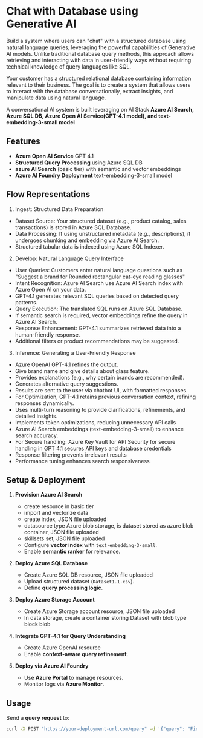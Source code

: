 # Chat with Database using Generative AI  
Build a system where users can "chat" with a structured database using natural language queries, leveraging the powerful capabilities of Generative AI models. Unlike traditional database query methods, this approach allows retrieving and interacting with data in user-friendly ways without requiring technical knowledge of query languages like SQL.

Your customer has a structured relational database containing information relevant to their business. The goal is to create a system that allows users to interact with the database conversationally, extract insights, and manipulate data using natural language.

A conversational AI system is built leveraging on AI Stack **Azure AI Search, Azure SQL DB, Azure Open AI Service(GPT-4.1 model), and text-embedding-3-small model** 

## Features  

-  **Azure Open AI Service**  GPT 4.1 
-  **Structured Query Processing** using Azure SQL DB  
-  **azure AI Search** (basic tier) with semantic and vector embeddings 
-  **Azure AI Foundry Deployment**  text-embedding-3-small model

## Flow Representations
1. Ingest: Structured Data Preparation
- Dataset Source: Your structured dataset (e.g., product catalog, sales transactions) is stored in Azure SQL Database.
- Data Processing: If using unstructured metadata (e.g., descriptions), it undergoes chunking and embedding via Azure AI Search.
- Structured tabular data is indexed using Azure SQL Indexer.

2. Develop: Natural Language Query Interface
- User Queries: Customers enter natural language questions such as "Suggest a brand for Rounded rectangular cat-eye reading glasses"
- Intent Recognition: Azure AI Search use Azure AI Search index with Azure Open AI on your data.
- GPT-4.1 generates relevant SQL queries based on detected query patterns.
- Query Execution: The translated SQL runs on Azure SQL Database.
-	If semantic search is required, vector embeddings refine the query in Azure AI Search.
- Response Enhancement: GPT-4.1 summarizes retrieved data into a human-friendly response.
-	Additional filters or product recommendations may be suggested.

3. Inference: Generating a User-Friendly Response
-	Azure OpenAI GPT-4.1 refines the output.
-	Give brand name and give details about glass feature.
-	Provides explanations (e.g., why certain brands are recommended).
-	Generates alternative query suggestions.
-	Results are sent to the user via chatbot UI, with formatted responses.
-	For Optimization, GPT-4.1 retains previous conversation context, refining responses dynamically.
- Uses multi-turn reasoning to provide clarifications, refinements, and detailed insights.
- Implements token optimizations, reducing unnecessary API calls
- Azure AI Search embeddings (text-embedding-3-small) to enhance search accuracy.
- For Secure handling:	Azure Key Vault for API Security for secure handling in GPT 4.1 secures API keys and database credentials
-	Response filtering prevents irrelevant results
-	Performance tuning enhances search responsiveness

## Setup & Deployment  
1. **Provision Azure AI Search**
   - create resource in basic tier
   - import and vectorize data
   - create index, JSON file uploaded
   - datasource type Azure blob storage, is dataset stored as azure blob container, JSON file uploaded
   - skillsets set, JSON file uploaded
   - Configure **vector index** with `text-embedding-3-small`.  
   - Enable **semantic ranker** for relevance.  

3. **Deploy Azure SQL Database**
   - Create Azure SQL DB resource, JSON file uploaded
   - Upload structured dataset (`Dataset1.1.csv`).  
   - Define **query processing logic**.

4. **Deploy Azure Storage Account**
   - Create Azure Storage account resource, JSON file uploaded
   - In data storage, create a container storing Dataset with blob type block blob   

5. **Integrate GPT-4.1 for Query Understanding**  
   - Create Azure OpenAI resource  
   - Enable **context-aware query refinement**.  

6. **Deploy via Azure AI Foundry**  
   - Use **Azure Portal** to manage resources.  
   - Monitor logs via **Azure Monitor**.  

## Usage  
Send a **query request** to:  
```bash
curl -X POST "https://your-deployment-url.com/query" -d '{"query": "Find me sunglasses under $50"}' -H "Content-Type: application/json"
